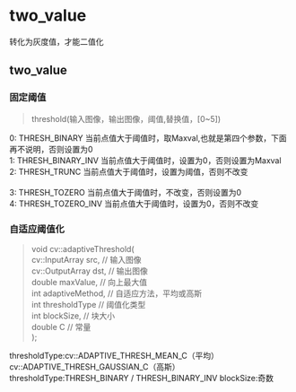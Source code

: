 # two_value 

转化为灰度值，才能二值化

## two_value
### 固定阈值
>threshold(输入图像，输出图像，阈值,替换值，[0~5])

0: THRESH_BINARY  当前点值大于阈值时，取Maxval,也就是第四个参数，下面再不说明，否则设置为0  <br>
1: THRESH_BINARY_INV 当前点值大于阈值时，设置为0，否则设置为Maxval                     <br>
2: THRESH_TRUNC 当前点值大于阈值时，设置为阈值，否则不改变<br>                             
3: THRESH_TOZERO 当前点值大于阈值时，不改变，否则设置为0<br>
4: THRESH_TOZERO_INV  当前点值大于阈值时，设置为0，否则不改变<br>

### 自适应阈值化
>void cv::adaptiveThreshold(  
        cv::InputArray src, // 输入图像  
        cv::OutputArray dst, // 输出图像  
        double maxValue, // 向上最大值  
        int adaptiveMethod, // 自适应方法，平均或高斯  
        int thresholdType // 阈值化类型  
        int blockSize, // 块大小  
        double C // 常量    
        );

thresholdType:cv::ADAPTIVE_THRESH_MEAN_C（平均）cv::ADAPTIVE_THRESH_GAUSSIAN_C（高斯）
thresholdType:THRESH_BINARY / THRESH_BINARY_INV
blockSize:奇数

